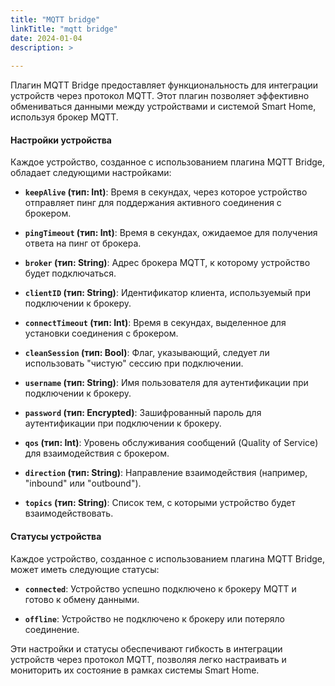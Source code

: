 ```yaml
---
title: "MQTT bridge"
linkTitle: "mqtt bridge"
date: 2024-01-04
description: >
  
---
```


Плагин MQTT Bridge предоставляет функциональность для интеграции устройств через протокол MQTT. Этот плагин позволяет
эффективно обмениваться данными между устройствами и системой Smart Home, используя брокер MQTT.

#### Настройки устройства

Каждое устройство, созданное с использованием плагина MQTT Bridge, обладает следующими настройками:

- **`keepAlive` (тип: Int)**: Время в секундах, через которое устройство отправляет пинг для поддержания активного
  соединения с брокером.

- **`pingTimeout` (тип: Int)**: Время в секундах, ожидаемое для получения ответа на пинг от брокера.

- **`broker` (тип: String)**: Адрес брокера MQTT, к которому устройство будет подключаться.

- **`clientID` (тип: String)**: Идентификатор клиента, используемый при подключении к брокеру.

- **`connectTimeout` (тип: Int)**: Время в секундах, выделенное для установки соединения с брокером.

- **`cleanSession` (тип: Bool)**: Флаг, указывающий, следует ли использовать "чистую" сессию при подключении.

- **`username` (тип: String)**: Имя пользователя для аутентификации при подключении к брокеру.

- **`password` (тип: Encrypted)**: Зашифрованный пароль для аутентификации при подключении к брокеру.

- **`qos` (тип: Int)**: Уровень обслуживания сообщений (Quality of Service) для взаимодействия с брокером.

- **`direction` (тип: String)**: Направление взаимодействия (например, "inbound" или "outbound").

- **`topics` (тип: String)**: Список тем, с которыми устройство будет взаимодействовать.

#### Статусы устройства

Каждое устройство, созданное с использованием плагина MQTT Bridge, может иметь следующие статусы:

- **`connected`**: Устройство успешно подключено к брокеру MQTT и готово к обмену данными.

- **`offline`**: Устройство не подключено к брокеру или потеряло соединение.

Эти настройки и статусы обеспечивают гибкость в интеграции устройств через протокол MQTT, позволяя легко настраивать и
мониторить их состояние в рамках системы Smart Home.
